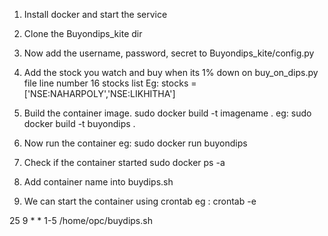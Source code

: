 1. Install docker and start the service 
2. Clone the Buyondips_kite dir 
3. Now add the username, password, secret to Buyondips_kite/config.py
3. Add the stock you watch and buy when its 1% down on buy_on_dips.py file line number 16 
stocks list 
Eg: stocks = ['NSE:NAHARPOLY','NSE:LIKHITHA'] 
4. Build the container image. 
sudo docker build -t imagename .
eg:  sudo docker build -t buyondips .

5. Now run the container 
eg: sudo docker run buyondips

6. Check if the container started 
sudo docker ps -a 
7. Add container name into buydips.sh 

8. We can start the container using crontab 
eg : 
crontab -e 

25 9 * * 1-5 /home/opc/buydips.sh
